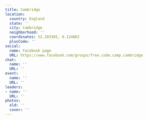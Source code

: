 ```yaml
---
title: Cambridge
location:
  country: England
  state: ''
  city: Cambridge
  neighborhood: ''
  coordinates: 52.203305, 0.124862
  plusCode: ''
social:
  name: Facebook page
  URL: https://www.facebook.com/groups/free.code.camp.cambridge
chat:
  name: ''
  URL: ''
event:
  name: ''
  URL: ''
leaders:
- name: ''
  URL: ''
photos:
  old: ''
  cover: ''
---
```

